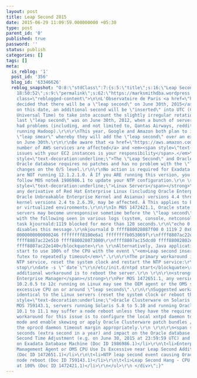 ```yaml
---
layout: post
title: Leap Second 2015
date: 2015-06-29 11:09:59.000000000 +05:30
type: post
parent_id: '0'
published: true
password: ''
status: publish
categories: []
tags: []
meta:
  is_reblog: '1'
  post_id: '356'
  blog_id: '63346626'
  reblog_snapshot: "O:8:\"stdClass\":7:{s:5:\"title\";s:16:\"Leap Second 2015\";s:4:\"type\";s:4:\"post\";s:9:\"mime_type\";s:0:\"\";s:6:\"format\";b:0;s:12:\"modified_gmt\";s:19:\"2015-05-19
    18:50:52\";s:9:\"permalink\";s:62:\"https://marksmithdba.wordpress.com/2015/05/19/leap-second-2015\";s:7:\"content\";s:4283:\"<div
    class=\"reblogged-content\">\n\nL'Observatoire de Paris <a href=\"http://hpiers.obspm.fr/eoppc/bul/bulc/\">has
    decided that there will be a \"leap second\" on June 30th, 2015</a>. Â At 23:59:60
    on this date, an additional second will be \"inserted\" into UTC (Coordinated
    Universal Time) to take into account the slightly irregular rotation of our planet.\r\n\r\nThe
    last \"leap second\" was on June 30th, 2012, when a bunch of servers running Linux
    had problems (including, and not limited to, Qantas Airways, reddit and anything
    running Hadoop).\r\n\r\nThis year, Google and Amazon both plan to implement a
    \"leap smear\" whereby they will add the \"leap second\" over an extended period
    on June 30th.\r\n\r\nBe aware that <a href=\"https://aws.amazon.com/blogs/aws/look-before-you-leap-the-coming-leap-second-and-aws/\">a
    number of AWS services are affected</a> and <em><span style=\"text-decoration:underline;\">resolving
    issues with your EC2 instances is your responsibility</span>.</em>\r\n \r\n\r\n<strong><span
    style=\"text-decoration:underline;\">The \"Leap Second\" and Oracle</span></strong>\r\nThe
    Oracle database requires no patches and has no problem with the \"leap second\"
    changes on the O/S level.\r\n\r\nNo action is required for Exadata servers which
    are NOT running 12.1.2.1.0. Â If you ARE running this version, you will need to
    follow MOS noteÂ 1986986.1 to update your NTP configuration.\r\n \r\n\r\n<strong><span
    style=\"text-decoration:underline;\">Linux Servers</span></strong>\r\nHowever,
    any derivative of Red Hat Enterprise Linux (including Oracle Enterprise Linux,
    Oracle Unbreakable Enterprise Kernel and Asianux) versions 4.4 through 6.2, using
    kernel versions 2.4 to 2.6.39, may be affected. Â This applies to both baremetal
    or virtualized environments.\r\n\r\nIn MOS 1472421.1, Oracle state that impacted
    servers may become unresponsive sometime before the \"leap second\" on June 30th,
    with the following seen in various logs (system, console, netconsole, etc):\r\n \r\n<blockquote>INFO:
    task kjournald:1119 blocked for more than 120 seconds.\r\n\"echo 0 &gt; /proc/sys/kernel/hung_task_timeout_secs\"
    disables this message.\r\nkjournald D ffff880028087f00 0 1119 2 0x00000000\r\nffff8807ac15dc40
    0000000000000246 ffffffff8100e6a1 ffffffffb053069f\r\nffff8807ac22e140 ffff8807ada96080
    ffff8807ac22e510 ffff880028073000\r\nffff8807ac15dcd0 ffff88002802ea60 ffff8807ac15dc20
    ffff8807ac22e140</blockquote>\r\n \r\nAlternatively, Java applications may suddenly
    start to use 100% of the CPU with the event \"<em>Leap second insertion causes
    futex to repeatedly timeout</em>\".\r\n\r\nThe primary workaround is to stop the
    NTP service, reset the system clock and restart the NTP service:\r\n \r\n<blockquote>/etc/init.d/ntpd
    stop\r\ndate -s \"`date`\"\r\n/etc/init.d/ntpd start</blockquote>\r\n \r\n\r\nAn
    additional workaround is to reboot the server.\r\n \r\n\r\n<strong><span style=\"text-decoration:underline;\">Oracle
    Enterprise Manager</span></strong>\r\nPer MOS 1472651.1, any version of OEM from
    10.2.0.5 to 12c running on Linux may see the OEM agent or the OMS service consume
    excessive CPU on or around \"leap seconds\".\r\n\r\nSuggested workarounds are
    identical to the Linux servers (reset the system clock or reboot the server).\r\n \r\n\r\n<strong><span
    style=\"text-decoration:underline;\">Oracle Clusterware on Solaris Servers</span></strong>\r\nPer
    MOS 759143.1, servers running Solaris 5.8 to 5.10 and running Oracle Clusterware
    10.1 to 11.1 may suffer a node reboot unless they have the required patches.\r\n\r\nThe
    workaround for this issue is to configure the local xntpd daemon to disable PLL
    mode and enable skewing or apply Oracle Clusterware patch bundles / MLRs and increase
    the oprocd daemon timeout margin appropriately.\r\n \r\n\r\n<span style=\"text-decoration:underline;\"><strong>References</strong></span>\r\n<ul>\n<li>Leap
    seconds (extra second in a year) and impact on the Oracle database. (Doc ID 730795.1)</li>\r\n\t<li>Leap
    Second Time Adjustment (e.g. on June 30, 2015 at 23:59:59 UTC) and Its Impact
    on Exadata Database Machine (Doc ID 1986986.1)</li>\r\n\t<li>Enterprise Manager
    Management Agent or OMS CPU Use Is Excessive near Leap Second Additions on Linux
    (Doc ID 1472651.1)</li>\r\n\t<li>NTP leap second event causing Oracle Clusterware
    node reboot (Doc ID 759143.1)</li>\r\n\t<li>Leap Second Hang - CPU Can Be Seen
    at 100% (Doc ID 1472421.1)</li>\r\n</ul>\r\n </div>\";}"
---
```



